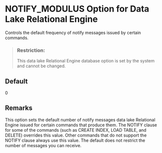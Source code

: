 <!-- loioa644aafb84f21015ad5fdadb6a18cd53 -->

# NOTIFY\_MODULUS Option for Data Lake Relational Engine

Controls the default frequency of notify messages issued by certain commands.



> ### Restriction:  
> This data lake Relational Engine database option is set by the system and cannot be changed.



<a name="loioa644aafb84f21015ad5fdadb6a18cd53__iq_refso_806"/>

## Default

0



<a name="loioa644aafb84f21015ad5fdadb6a18cd53__iq_refso_808"/>

## Remarks

This option sets the default number of notify messages data lake Relational Engine issued for certain commands that produce them. The NOTIFY clause for some of the commands \(such as CREATE INDEX, LOAD TABLE, and DELETE\) overrides this value. Other commands that do not support the NOTIFY clause always use this value. The default does not restrict the number of messages you can receive.

